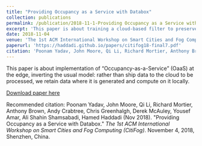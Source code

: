 ```yaml
---
title: "Providing Occupancy as a Service with Databox"
collection: publications
permalink: /publication/2018-11-1-Providing Occupancy as a Service with Databox
excerpt: 'This paper is about training a cloud-based filter to preserve privacy of users in online social media.'
date: 2018-11-04
venue: 'The 1st ACM International Workshop on Smart Cities and Fog Computing (CitiFog’18)'
paperurl: 'https://haddadi.github.io/papers/citifog18-final7.pdf'
citation: 'Poonam Yadav, John Moore, Qi Li, Richard Mortier, Anthony Brown, Andy Crabtree, Chris Greenhalgh, Derek McAuley, Yousef Amar, Ali Shahin Shamsabadi, Hamed Haddadi. &quot;Providing Occupancy as a Service with Databox.&quot; <i> The 1st ACM International Workshop on Smart Cities and Fog Computing (CitiFog),</i> November 4, 2018, Shenzhen, China.'
---
```

This paper is about implementation of “Occupancy-as-a-Service” (OaaS) at the edge, inverting the usual model: rather than ship data to the cloud to be processed, we retain data where it is generated and compute on it locally.

[Download paper here](https://haddadi.github.io/papers/citifog18-final7.pdf)

Recommended citation: Poonam Yadav, John Moore, Qi Li, Richard Mortier, Anthony Brown, Andy Crabtree, Chris Greenhalgh, Derek McAuley, Yousef Amar, Ali Shahin Shamsabadi, Hamed Haddadi (Nov 2018). "Providing Occupancy as a Service with Databox." <i> The 1st ACM International Workshop on Smart Cities and Fog Computing (CitiFog)</i>. November 4, 2018, Shenzhen, China.

